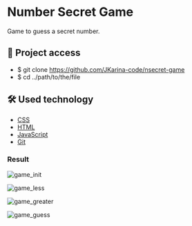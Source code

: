# Number Secret Game
Game to guess a secret number.

## 📁 Project access

- $ git clone https://github.com/JKarina-code/nsecret-game
- $ cd ../path/to/the/file

## 🛠️ Used technology

- [CSS](https://www.w3schools.com/Css/)
- [HTML](https://www.w3schools.com/html/)
- [JavaScript](https://www.w3schools.com/js)
- [Git](https://git-scm.com/docs)


### Result 

![game_init](https://github.com/JKarina-code/nsecret-game/assets/29663094/ded72494-04c9-4d06-9285-ade418598c84)

![game_less](https://github.com/JKarina-code/nsecret-game/assets/29663094/558b8497-b395-45b7-b4ef-6f00dd015714)

![game_greater](https://github.com/JKarina-code/nsecret-game/assets/29663094/1d55165c-8da5-4438-8d10-fa7c8843625c)

![game_guess](https://github.com/JKarina-code/nsecret-game/assets/29663094/b7008429-4391-462b-891d-9bea5d9e7a59)


